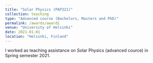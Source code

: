 ```yaml
---
title: "Solar Physics (PAP321)"
collection: teaching
type: "Advanced course (Bachelors, Masters and PhD)"
permalink: /awards/award1
venue: "University of Helsinki"
date: 2021-01-01
location: "Helsinki, Finland"
---
```


I worked as teaching assistance on Solar Physics (advanced cource) in Spring semester 2021. 
